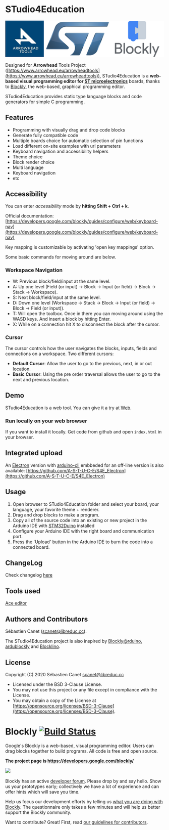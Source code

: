 # STudio4Education
![logo](https://raw.githubusercontent.com/A-S-T-U-C-E/STudio4Education/master/S4E/media/logos.png)

Designed for **Arrowhead** Tools Project ([https://www.arrowhead.eu/arrowheadtools](https://www.arrowhead.eu/arrowheadtools)), STudio4Education is a **web-based visual programming editor for [ST microelectronics](https://www.st.com)** boards, thanks to [Blockly](https://developers.google.com/blockly/), the web-based, graphical programming editor.

STudio4Education provides static type language blocks and code generators for simple C programming.


## Features

* Programming with visually drag and drop code blocks
* Generate fully compatible code
* Multiple boards choice for automatic selection of pin functions
* Load different on-site examples with url parameters
* Keyboard navigation and accessibility helpers
* Theme choice
* Block render choice
* Multi language
* Keyboard navigation
* etc

## Accessibility

You can enter _accessibility_ mode by **hitting Shift + Ctrl + k**.

Official documentation: [https://developers.google.com/blockly/guides/configure/web/keyboard-nav](https://developers.google.com/blockly/guides/configure/web/keyboard-nav)

Key mapping is customizable by activating 'open key mappings' option.

Some basic commands for moving around are below.  


### Workspace Navigation

-   W: Previous block/field/input at the same level.
-   A: Up one level (Field (or input) -> Block -> Input (or field) -> Block -> Stack -> Workspace).
-   S: Next block/field/input at the same level.
-   D: Down one level (Workspace -> Stack -> Block -> Input (or field) -> Block -> Field (or input)).
-   T: Will open the toolbox. Once in there you can moving around using the WASD keys. And insert a block by hitting Enter.
-   X: While on a connection hit X to disconnect the block after the cursor.

### Cursor 
The cursor controls how the user navigates the blocks, inputs, fields and connections on a workspace. Two different cursors:  

-   **Default Cursor**: Allow the user to go to the previous, next, in or out location.
-   **Basic Cursor**: Using the pre order traversal allows the user to go to the next and previous location.


## Demo

STudio4Education is a web tool. You can give it a try at [Web](https://a-s-t-u-c-e.github.io/STudio4Education/).

### Run locally on your web browser

If you want to install it locally. Get code from github and open `index.html` in your browser.

## Integrated upload

An [Electron](https://www.electronjs.org/) version with [arduino-cli](https://github.com/arduino/arduino-cli) embbeded for an off-line version is also available: [https://github.com/A-S-T-U-C-E/S4E_Electron](https://github.com/A-S-T-U-C-E/S4E_Electron)

## Usage

1. Open browser to STudio4Education folder and select your board, your language, your favorite theme + renderer.
2. Drag and drop blocks to make a program.
3. Copy all of the source code into an existing or new project in the Arduino IDE with [STM32Duino](https://github.com/stm32duino/Arduino_Core_STM32) installed
4. Configure your Arduino IDE with the right board and communication port.
5. Press the 'Upload' button in the Arduino IDE to burn the code into a connected board.

## ChangeLog

Check changelog [here](https://github.com/A-S-T-U-C-E/STudio4Education/blob/master/CHANGELOG.txt)

## Tools used

[Ace editor](https://ace.c9.io)


## Authors and Contributors

Sébastien Canet ([scanet@libreduc.cc](scanet@libreduc.cc)).

The STudio4Education project is also inspired by [Blockly@rduino](https://github.com/technologiescollege/Blockly-at-rduino), [ardublockly](https://github.com/carlosperate/ardublockly) and [Blocklino](https://github.com/fontainejp/blocklino).


## License

Copyright (C) 2020 Sébastien Canet scanet@libreduc.cc
-   Licensed under the BSD 3-Clause License.
-   You may not use this project or any file except in compliance with the License.
-   You may obtain a copy of the License at [https://opensource.org/licenses/BSD-3-Clause](https://opensource.org/licenses/BSD-3-Clause).

# Blockly [![Build Status]( https://travis-ci.org/google/blockly.svg?branch=master)](https://travis-ci.org/google/blockly)


Google's Blockly is a web-based, visual programming editor.  Users can drag blocks together to build programs.  All code is free and open source.

**The project page is https://developers.google.com/blockly/**

![](https://developers.google.com/blockly/images/sample.png)

Blockly has an active [developer forum](https://groups.google.com/forum/#!forum/blockly). Please drop by and say hello. Show us your prototypes early; collectively we have a lot of experience and can offer hints which will save you time.

Help us focus our development efforts by telling us [what you are doing with Blockly](https://developers.google.com/blockly/registration). The questionnaire only takes
a few minutes and will help us better support the Blockly community.

Want to contribute? Great! First, read [our guidelines for contributors](https://developers.google.com/blockly/guides/modify/contributing).
